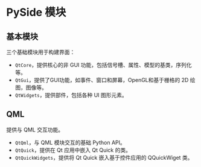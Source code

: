 # PySide 模块

## 基本模块

三个基础模块用于构建界面：

- `QtCore`，提供核心的非 GUI 功能，包括信号槽、属性、模型的基类，序列化等。
- `QtGui`，提供了GUI功能，如事件、窗口和屏幕，OpenGL和基于栅格的 2D 绘图，图像等。
- `QtWidgets`，提供部件，包括各种 UI 图形元素。

## QML

提供与 QML 交互功能。

- `QtQml`，与 QML 模块交互的基础 Python API。
- `QtQuick`，提供在 Qt 应用中嵌入 Qt Quick 的类。
- `QtQuickWidgets`，提供将 Qt Quick 嵌入基于控件应用的 QQuickWiget 类。

